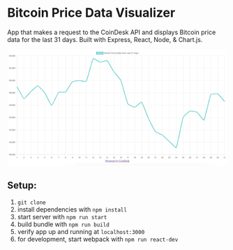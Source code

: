 # Bitcoin Price Data Visualizer

App that makes a request to the CoinDesk API and displays Bitcoin price data for the last 31 days. Built with Express, React, Node, & Chart.js.

<p align="center">
<img src="screenshot.png" width="600"/>
</p>

## Setup:

1. `git clone`
1. install dependencies with `npm install`
1. start server with `npm run start`
1. build bundle with `npm run build`
1. verify app up and running at `localhost:3000`
1. for development, start webpack with `npm run react-dev`